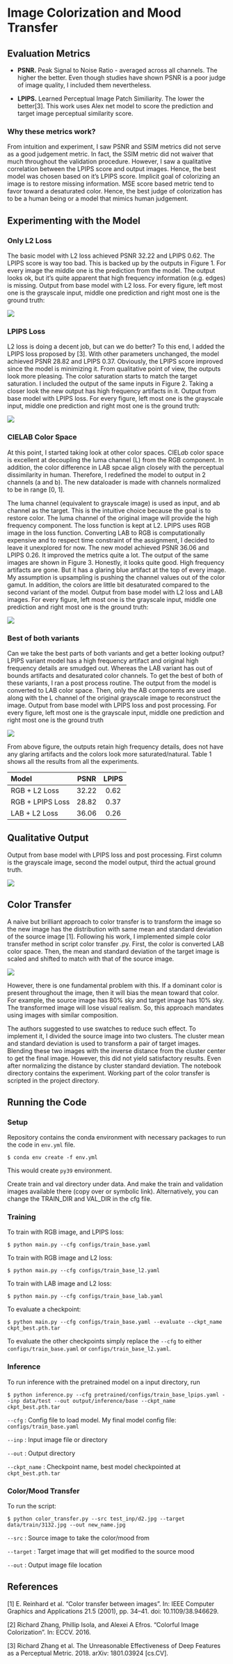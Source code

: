 # Image Colorization and Mood Transfer

## Evaluation Metrics

* **PSNR.** Peak Signal to Noise Ratio - averaged across all channels. The higher the better. Even though studies have shown PSNR is a poor judge of image quality, I included them nevertheless.

* **LPIPS.** Learned Perceptual Image Patch Similiarity. The lower the better[3]. This work uses Alex net model to score the prediction and target image perceptual similarity score.

### Why these metrics work?

From intuition and experiment, I saw PSNR and SSIM metrics did not serve as a good judgement metric. In fact, the SSIM metric did not waiver that much throughout the validation procedure. However, I saw a qualitative correlation between the LPIPS score and output images. Hence, the best model was chosen based on it’s LPIPS score. Implicit goal of colorizing an image is to restore missing information. MSE score based metric tend to favor toward a desaturated color. Hence, the best judge of colorization has to be a human being or a model that mimics human judgement.

## Experimenting with the Model

### Only L2 Loss

The basic model with L2 loss achieved PSNR 32.22 and LPIPS 0.62. The LPIPS score is way too bad. This is backed up by the outputs in Figure 1. For every image the middle one is the prediction from the model. The output looks ok, but it’s quite apparent that high frequency information (e.g. edges) is missing. Output from base model with L2 loss. For every figure, left most one is the grayscale input, middle one
prediction and right most one is the ground truth:

![](figs/l2loss.png)

### LPIPS Loss

L2 loss is doing a decent job, but can we do better? To this end, I added the LPIPS loss proposed by [3]. With other parameters unchanged, the model achieved PSNR 28.82 and LPIPS 0.37. Obviously, the LPIPS score improved since the model is minimizing it. From qualitative point of view, the outputs look more pleasing. The color saturation starts to match the target saturation. I included the output of the same inputs in Figure 2. Taking a closer look the new output has high frequency artifacts in it. Output from base model with LPIPS loss. For every figure, left most one is the grayscale input, middle one prediction and right most one is the ground truth:

![](figs/lpips.png)

### CIELAB Color Space

At this point, I started taking look at other color spaces. CIEL*a*b color space is excellent at decoupling the luma channel (L) from the RGB component. In addition, the color difference in LAB spcae align closely with the perceptual dissimilarity in human. Therefore, I redefined the model to output in 2 channels (a and b). The new dataloader is made with channels normalized to be in range [0, 1].

The luma channel (equivalent to grayscale image) is used as input, and ab channel as the target. This is the intuitive choice because the goal is to restore color. The luma channel of the original image will provide the high frequency component. The loss function is kept at L2. LPIPS uses RGB image in the loss function. Converting LAB to RGB is computationally expensive and to respect time constraint of the assignment, I decided to leave it unexplored for now. The new model achieved PSNR 36.06 and LPIPS 0.26. It improved the metrics quite a lot. The output of the same images are shown in Figure 3. Honestly, it looks quite good. High frequency artifacts are gone. But it has a glaring blue artifact at the top of every image. My assumption is upsampling is pushing the channel values out of the color gamut. In addition, the colors are little bit desaturated compared to the second variant of the model. Output from base model with L2 loss and LAB images. For every figure, left most one is the grayscale input, middle one prediction and right most one is the ground truth:

![](figs/cielab.png)

### Best of both variants
Can we take the best parts of both variants and get a better looking output? LPIPS variant model has a high frequency artifact and original high frequency details are smudged out. Whereas the LAB variant has out of bounds artifacts and desaturated color channels. To get the best of both of these variants, I ran a post process routine. The output from the model is converted to LAB color space. Then, only the AB components are used along with the L channel of the original grayscale image to reconstruct the image. Output from base model with LPIPS loss and post processing. For every figure, left most one is the grayscale input, middle one prediction and right most one is the ground truth

![](figs/bestofboth.png)

From above figure, the outputs retain high frequency details, does not have any glaring artifacts and the colors look more saturated/natural. Table 1 shows all the results from all the experiments.

| Model             |     PSNR       |     LPIPS      |
|:------------------|:--------------:|:--------------:|
| RGB + L2 Loss     |    32.22       |     0.62       |
| RGB + LPIPS Loss  |    28.82       |     0.37       |
| LAB + L2 Loss     |    36.06       |     0.26       |

## Qualitative Output

Output from base model with LPIPS loss and post processing. First column is the grayscale image, second the model output, third the actual ground truth.

![](figs/qualitative.png)

## Color Transfer

A naive but brilliant approach to color transfer is to transform the image so the new image has the distribution with same mean and standard deviation of the source image [1]. Following his work, I implemented simple color transfer method in script color transfer .py. First, the color is converted LAB color space. Then, the mean and standard deviation of the target image is scaled and shifted to match with that of the source image.

![](figs/colortransfer.png)

However, there is one fundamental problem with this. If a dominant color is present throughout the image, then it will bias the mean toward that color. For example, the source image has 80% sky and target image has 10% sky. The transformed image will lose visual realism. So, this approach mandates using images with similar composition.

The authors suggested to use swatches to reduce such effect. To implement it, I divided the source image into two clusters. The cluster mean and standard deviation is used to transform a pair of target images. Blending these two images with the inverse distance from the cluster center to get the final image. However, this did not yield satisfactory results. Even after normalizing the distance by cluster standard deviation. The notebook directory contains the experiment. Working part of the color transfer is scripted in the project directory.

## Running the Code

### Setup

Repository contains the conda environment with necessary packages to run the code in ```env.yml``` file.

`$ conda env create -f env.yml`

This would create `py39` environment.

Create train and val directory under data. And make the train and validation images available there (copy over or symbolic link). Alternatively, you can change the TRAIN_DIR and VAL_DIR in the cfg file.

### Training

To train with RGB image, and LPIPS loss:

`$ python main.py --cfg configs/train_base.yaml`

To train with RGB image and L2 loss:

`$ python main.py --cfg configs/train_base_l2.yaml`

To train with LAB image and L2 loss:

`$ python main.py --cfg configs/train_base_lab.yaml`

To evaluate a checkpoint:

`$ python main.py --cfg configs/train_base.yaml --evaluate --ckpt_name ckpt_best.pth.tar`

To evaluate the other checkpoints simply replace the ```--cfg``` to either ```configs/train_base.yaml``` or ```configs/train_base_l2.yaml```.

### Inference

To run inference with the pretrained model on a input directory, run

`$ python inference.py --cfg pretrained/configs/train_base_lpips.yaml --inp data/test --out output/inference/base --ckpt_name ckpt_best.pth.tar`

```--cfg``` : Config file to load model. My final model config file: ```configs/train_base.yaml``` 

```--inp``` : Input image file or directory

```--out``` : Output directory

```--ckpt_name``` : Checkpoint name, best model checkpointed at ```ckpt_best.pth.tar```

### Color/Mood Transfer

To run the script:

`$ python color_transfer.py --src test_inp/d2.jpg --target data/train/3132.jpg --out new_name.jpg`

```--src``` : Source image to take the color/mood from

```--target``` : Target image that will get modified to the source mood

```--out``` : Output image file location

## References

[1] E. Reinhard et al. “Color transfer between images”. In: IEEE Computer Graphics and Applications 21.5 (2001), pp. 34–41. doi: 10.1109/38.946629.

[2] Richard Zhang, Phillip Isola, and Alexei A Efros. “Colorful Image Colorization”. In: ECCV. 2016.

[3] Richard Zhang et al. The Unreasonable Effectiveness of Deep Features as a Perceptual Metric. 2018. arXiv: 1801.03924 [cs.CV].